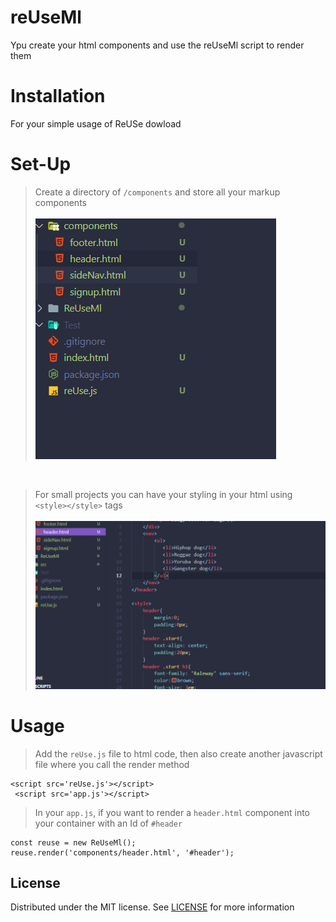 # reUseMl
Ypu create your html components and use the reUseMl script to render them
# Installation
 For your simple usage of ReUSe dowload
 
 # Set-Up
 > Create a directory of `/components` and store all your markup components  
 >    <br> 
 ![readme](src/components.png)
 <br>
 
 > For small projects you can have your styling in your html using `<style></style>` tags   
 >  <br>![readme](/src/pic1.png) 
 
 # Usage
> Add the `reUse.js` file to html code, then also create another javascript file where you call the render method <br>
 
 ```
 <script src='reUse.js'></script>
  <script src='app.js'></script>
 ```
> In your `app.js`, if you want to render a `header.html` component into your container with an Id of `#header`

```
const reuse = new ReUseMl();
reuse.render('components/header.html', '#header');
```

## License
Distributed under the MIT license. See [LICENSE](https://github.com/Akohjesse/reUseMl/blob/main/LICENSE) for more information

